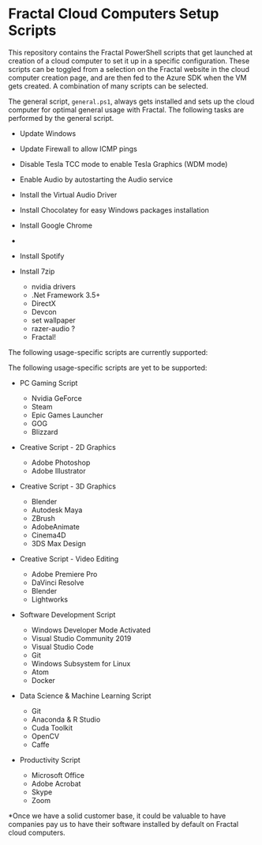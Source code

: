 # Fractal Cloud Computers Setup Scripts

This repository contains the Fractal PowerShell scripts that get launched at creation of a cloud computer to set it up in a specific configuration. These scripts can be toggled from a selection on the Fractal website in the cloud computer creation page, and are then fed to the Azure SDK when the VM gets created. A combination of many scripts can be selected.

The general script, `general.ps1`, always gets installed and sets up the cloud computer for optimal general usage with Fractal. The following tasks are performed by the general script.

- Update Windows
- Update Firewall to allow ICMP pings
- Disable Tesla TCC mode to enable Tesla Graphics (WDM mode)
- Enable Audio by autostarting the Audio service
- Install the Virtual Audio Driver
- Install Chocolatey for easy Windows packages installation
- Install Google Chrome



-  




- Install Spotify
- Install 7zip

  - nvidia drivers
  - .Net Framework 3.5+
  - DirectX
  - Devcon
  - set wallpaper
  - razer-audio ?
  - Fractal!











The following usage-specific scripts are currently supported:

The following usage-specific scripts are yet to be supported:

- PC Gaming Script
  - Nvidia GeForce
  - Steam
  - Epic Games Launcher
  - GOG
  - Blizzard

- Creative Script - 2D Graphics
  - Adobe Photoshop
  - Adobe Illustrator

- Creative Script - 3D Graphics
  - Blender
  - Autodesk Maya
  - ZBrush
  - AdobeAnimate
  - Cinema4D
  - 3DS Max Design

- Creative Script - Video Editing
  - Adobe Premiere Pro
  - DaVinci Resolve
  - Blender
  - Lightworks

- Software Development Script
  - Windows Developer Mode Activated
  - Visual Studio Community 2019
  - Visual Studio Code
  - Git
  - Windows Subsystem for Linux
  - Atom
  - Docker
    
- Data Science & Machine Learning Script
  - Git
  - Anaconda & R Studio
  - Cuda Toolkit
  - OpenCV
  - Caffe
  
- Productivity Script
  - Microsoft Office
  - Adobe Acrobat
  - Skype
  - Zoom

*Once we have a solid customer base, it could be valuable to have companies pay us to have their software installed by default on Fractal cloud computers.
